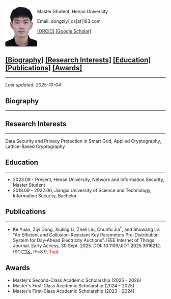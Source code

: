 <img src="photo.jpg" width="100" align="left">

Master Student, Henan University

Email: dongziyi_cs[at]163.com

[[ORCID]](https://orcid.org/0009-0003-5180-0200) [[Google Scholar]](https://scholar.google.com/citations?user=_IEAuEkAAAAJ&hl=zh-CN&oi=sra)

<br clear="left"/>

## [[Biography]](#Biography) [[Research Interests]](#ResearchInterests) [[Education]](#Education) [[Publications]](#Publications) [[Awards]](#Awards)
------
*Last updated: 2025-10-04*

<span id="Biography"></span>
## Biography
------


<span id="ResearchInterests"></span>
## Research Interests
------
Data Security and Privacy Protection in Smart Grid, Applied Cryptography, Lattice-Based Cryptography

<span id="Education"></span>
## Education
------

- 2023.09 - Present, Henan University, Network and Information Security, Master Student
- 2018.09 - 2022.06, Jiangxi University of Science and Technology, Information Security, Bachelor


<span id="Publications"></span>
## Publications
------
- Ke Yuan, Ziyi Dong, Xiuling Li, Zheli Liu, Chunfu Jia<sup>*</sup>, and Shuwang Lv. "An Efficient and Collusion-Resistant Key Parameters Pre-Distribution System for Day-Ahead Electricity Auctions". IEEE Internet of Things Journal. Early Access, 30 Sept. 2025. DOI: 10.1109/JIOT.2025.3616212. (SCI二区, IF=8.9, <span style="color: red;">Top</span>)


<span id="Awards"></span>
## Awards
- Master's Second-Class Academic Scholarship (2025 - 2026)
- Master's First-Class Academic Scholarship (2024 - 2025)
- Master's First-Class Academic Scholarship (2023 - 2024)


